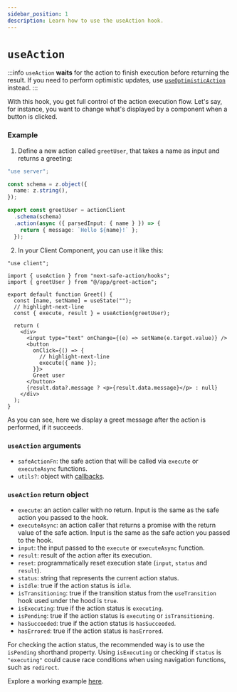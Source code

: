 ```yaml
---
sidebar_position: 1
description: Learn how to use the useAction hook.
---
```


# `useAction`

:::info
`useAction` **waits** for the action to finish execution before returning the result. If you need to perform optimistic updates, use [`useOptimisticAction`](/docs/execute-actions/hooks/useoptimisticaction) instead.
:::

With this hook, you get full control of the action execution flow.
Let's say, for instance, you want to change what's displayed by a component when a button is clicked.

### Example

1. Define a new action called `greetUser`, that takes a name as input and returns a greeting:

```typescript title=src/app/greet-action.ts
"use server";

const schema = z.object({
  name: z.string(),
});

export const greetUser = actionClient
  .schema(schema)
  .action(async ({ parsedInput: { name } }) => {
    return { message: `Hello ${name}!` };
  });
```

2. In your Client Component, you can use it like this:

```tsx title=src/app/greet.tsx
"use client";

import { useAction } from "next-safe-action/hooks";
import { greetUser } from "@/app/greet-action";

export default function Greet() {
  const [name, setName] = useState("");
  // highlight-next-line
  const { execute, result } = useAction(greetUser);

  return (
    <div>
      <input type="text" onChange={(e) => setName(e.target.value)} />
      <button
        onClick={() => {
          // highlight-next-line
          execute({ name });
        }}>
        Greet user
      </button>
      {result.data?.message ? <p>{result.data.message}</p> : null}
    </div>
  );
}
```

As you can see, here we display a greet message after the action is performed, if it succeeds.

### `useAction` arguments

- `safeActionFn`: the safe action that will be called via `execute` or `executeAsync` functions.
- `utils?`: object with [callbacks](/docs/execute-actions/hooks/hook-callbacks).

### `useAction` return object

- `execute`: an action caller with no return. Input is the same as the safe action you passed to the hook.
- `executeAsync`: an action caller that returns a promise with the return value of the safe action. Input is the same as the safe action you passed to the hook.
- `input`: the input passed to the `execute` or `executeAsync` function.
- `result`: result of the action after its execution.
- `reset`: programmatically reset execution state (`input`, `status` and `result`).
- `status`: string that represents the current action status.
- `isIdle`: true if the action status is `idle`.
- `isTransitioning`: true if the transition status  from the `useTransition` hook used under the hood is `true`.
- `isExecuting`: true if the action status is `executing`.
- `isPending`: true if the action status is `executing` or `isTransitioning`.
- `hasSucceeded`: true if the action status is `hasSucceeded`.
- `hasErrored`: true if the action status is `hasErrored`.

For checking the action status, the recommended way is to use the `isPending` shorthand property. Using `isExecuting` or checking if `status` is `"executing"` could cause race conditions when using navigation functions, such as `redirect`.

Explore a working example [here](<https://github.com/TheEdoRan/next-safe-action/tree/main/apps/playground/src/app/(examples)/hook>).
